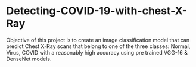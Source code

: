 # Detecting-COVID-19-with-chest-X-Ray
Objective of this project is to create an image classification model that can predict Chest X-Ray scans that belong to one of the three classes: Normal, Virus, COVID with a reasonably high accuracy using pre trained VGG-16 & DenseNet models.

